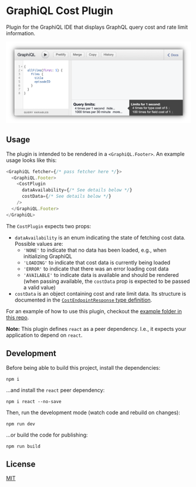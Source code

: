 # GraphiQL Cost Plugin
Plugin for the GraphiQL IDE that displays GraphQL query cost and rate limit information.

<p align="center">
<img width="600" src="docs/graphiql_cost_plugin.png">
</p>

## Usage
The plugin is intended to be rendered in a `<GraphiQL.Footer>`. An example usage looks like this:

```javascript
<GraphiQL fetcher={/* pass fetcher here */}>
  <GraphiQL.Footer>
    <CostPlugin
      dataAvailability={/* See details below */}
      costData={/* See details below */}
    />
  </GraphiQL.Footer>
</GraphiQL>
```

The `CostPlugin` expects two props:

* `dataAvailability` is an enum indicating the state of fetching cost data. Possible values are:
  * `'NONE'` to indicate that no data has been loaded, e.g., when initializing GraphiQL
  * `'LOADING'` to indicate that cost data is currently being loaded
  * `'ERROR'` to indicate that there was an error loading cost data
  * `'AVAILABLE'` to indicate data is available and should be rendered (when passing available, the `costData` prop is expected to be passed a valid value)
* `costData` is an object containing cost and rate limit data. Its structure is documented in the [`CostEndpointResponse` type definition](src/types.ts).

For an example of how to use this plugin, checkout the [example folder in this repo](example/).

**Note:** This plugin defines `react` as a peer dependency. I.e., it expects your application to depend on `react`.


## Development
Before being able to build this project, install the dependencies:

```
npm i
```

...and install the `react` peer dependency:

```
npm i react --no-save
```

Then, run the development mode (watch code and rebuild on changes):

```
npm run dev
```


...or build the code for publishing:

```
npm run build
```

## License

[MIT](./LICENSE.md)
